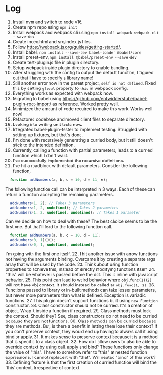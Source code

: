 # Log

1. Install nvm and switch to node v16.
2. Create npm repo using `npm init`
3. Install webpack and webpack cli using `npm install webpack webpack-cli --save-dev`
4. Create index.html and src/index.js files.
5. Follow https://webpack.js.org/guides/getting-started/.
6. Install babel, `npm install --save-dev babel-loader @babel/core`
7. Install preset-env, `npm install @babel/preset-env --save-dev`
8. Create test-plugin.js file in plugin directory.
9. Setup webpack inside plugin directory to enable bundling.
10. After struggling with the config to output the default function, I figured out that I have to specify a library name!
11. Still another error now in the parent project, `self is not defined`. Fixed this by setting `global` property to `this` in webpack config.
12. Everything works as expected with webpack now.
13. Migrating to babel using https://github.com/entwicklerstube/babel-plugin-root-import/ as reference. Worked pretty well.
14. Minimized the amount of code required to make this work. Works well now!
15. Refactored codebase and moved client files to separate directory.
16. Looking into writing unit tests now.
17. Integrated babel-plugin-tester to implement testing. Struggled with setting up fixtures, but that's done.
18. I'm done with recursively generating a curried body, but it still doesn't stick to the intended definition.
19. Currently, calling a function with partial parameters, leads to a curried function which I don't want.
20. I've successfully implemented the recursive definitions.
21. I've hit a roadblock with default parameters. Consider the following function,
```js
  function addNumbers(a, b, c = 10, d = 11, e);
```
The following function call can be interpreted in 3 ways. Each of these can return a function accepting the remaining parameters.
```js
  addNumbers(1, 2); // Takes 3 parameters
  addNumbers(1, 2, undefined); // Takes 2 parameters
  addNumbers(1, 2, undefined, undefined); // Takes 1 parameter
```
Can we decide on how to deal with these? The best choice seems to be the first one. But that'll lead to the following function call.
```js
  function addNumbers(a, b, c = 10, d = 11);
  addNumbers(0, 1)()();
  addNumbers(0, 1, undefined, undefined);
```
I'm going with the first one itself.
22. I hit another issue with arrow functions not having the arguments binding. Overcame it by creating a separate args array that will be used by the code.
23. Think about using function properties to achieve this, instead of directly modifying functions itself.
24. "this" will be whatever is passed before the dot. This is inline with javascript behavior.
25. This point can lead to weird behavior where `obj.func(1)(2)` will not have obj context. It should instead be called as `obj.func(1, 2)`.
26. Functions passed to library or in-built methods can take lesser parameters, but never more parameters than what is defined. Exception is variadic functions.
27. This plugin doesn't support functions built using `new Function` constructor.
28. Class constructor should not be curried. It's a creation of object. Wrap it inside a function if required.
29. Class methods must lock the context. Should they? See, class constructors do not need to be curried because they are not functions.
30. Class methods can be curried because they are methods. But, is there a benefit in letting them lose their context?
  If you don't preserve context, they would end up having to always call it using bind or apply.
31. It makes sense to preserve context because it is a method that is specific to a class object.
32. How do I allow users to also be able to override context by using call, apply and bind? These functions only
  change the value of "this". I have to somehow refer to "this" at nested function expressions. I cannot replace
  it with "that". Will nested "bind" of this work? 
33. Defining feature is that the first creation of curried function will bind the 'this' context. Irrespective of context.
